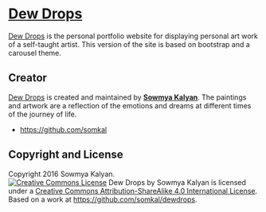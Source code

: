 # [Dew Drops](http://www.sowmyakalyan.com/old/dewdrops) 
[Dew Drops](http://www.sowmyakalyan.com/old/dewdrops) is the personal portfolio website for displaying personal art work of a self-taught artist. This version of the site is based on bootstrap and a carousel theme.

## Creator

[Dew Drops](http://www.sowmyakalyan.com/old/dewdrops) is created and maintained by **[Sowmya Kalyan](http://www.sowmyakalyan.com/)**. The paintings and artwork are a reflection of the emotions and dreams at different times of the journey of life.

* https://github.com/somkal

## Copyright and License

Copyright 2016 Sowmya Kalyan. <br/>
<a rel="license" href="http://creativecommons.org/licenses/by-sa/4.0/"><img alt="Creative Commons License" style="border-width:0" src="https://i.creativecommons.org/l/by-sa/4.0/80x15.png" /></a><span xmlns:dct="http://purl.org/dc/terms/" property="dct:title">&nbsp;Dew Drops</span> by <span xmlns:cc="http://creativecommons.org/ns#" property="cc:attributionName">Sowmya Kalyan</span> is licensed under a <a rel="license" href="http://creativecommons.org/licenses/by-sa/4.0/">Creative Commons Attribution-ShareAlike 4.0 International License</a>. Based on a work at <a xmlns:dct="http://purl.org/dc/terms/" href="https://github.com/somkal/dewdrops" rel="dct:source">https://github.com/somkal/dewdrops</a>.
